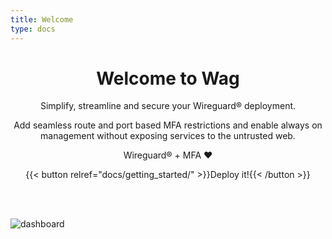 ```yaml
---
title: Welcome
type: docs
---
```


<link rel="stylesheet" href="/css/custom.css">

<div style="text-align:center">
<h1>Welcome to Wag</h1>
<p>
Simplify, streamline and secure your Wireguard® deployment.
</p>
<p>Add seamless route and port based MFA restrictions and enable always on management without exposing services to the untrusted web.</p>
<p>Wireguard® + MFA ❤️</p>

{{< button relref="docs/getting_started/" >}}Deploy it!{{< /button >}}

</div>

<br><br>

<img src="/img/show_ui/dashboard.png" alt="dashboard" class="shadow">
<br><br>
